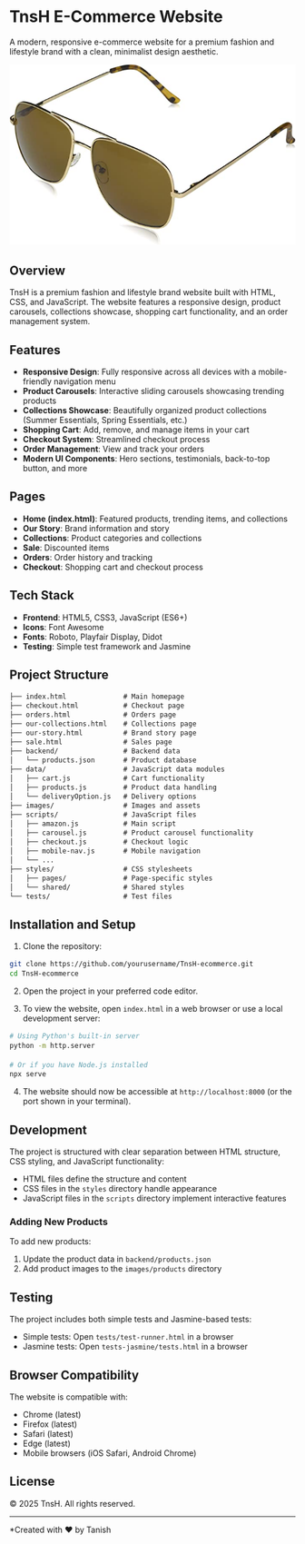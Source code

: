 # TnsH E-Commerce Website

A modern, responsive e-commerce website for a premium fashion and lifestyle brand with a clean, minimalist design aesthetic.

![TnsH Website](images/products/men-navigator-sunglasses-brown.jpg)

## Overview

TnsH is a premium fashion and lifestyle brand website built with HTML, CSS, and JavaScript. The website features a responsive design, product carousels, collections showcase, shopping cart functionality, and an order management system.

## Features

- **Responsive Design**: Fully responsive across all devices with a mobile-friendly navigation menu
- **Product Carousels**: Interactive sliding carousels showcasing trending products
- **Collections Showcase**: Beautifully organized product collections (Summer Essentials, Spring Essentials, etc.)
- **Shopping Cart**: Add, remove, and manage items in your cart
- **Checkout System**: Streamlined checkout process
- **Order Management**: View and track your orders
- **Modern UI Components**: Hero sections, testimonials, back-to-top button, and more

## Pages

- **Home (index.html)**: Featured products, trending items, and collections
- **Our Story**: Brand information and story
- **Collections**: Product categories and collections
- **Sale**: Discounted items
- **Orders**: Order history and tracking
- **Checkout**: Shopping cart and checkout process

## Tech Stack

- **Frontend**: HTML5, CSS3, JavaScript (ES6+)
- **Icons**: Font Awesome
- **Fonts**: Roboto, Playfair Display, Didot
- **Testing**: Simple test framework and Jasmine

## Project Structure

```
├── index.html              # Main homepage
├── checkout.html           # Checkout page
├── orders.html             # Orders page
├── our-collections.html    # Collections page
├── our-story.html          # Brand story page
├── sale.html               # Sales page
├── backend/                # Backend data
│   └── products.json       # Product database
├── data/                   # JavaScript data modules
│   ├── cart.js             # Cart functionality
│   ├── products.js         # Product data handling
│   └── deliveryOption.js   # Delivery options
├── images/                 # Images and assets
├── scripts/                # JavaScript files
│   ├── amazon.js           # Main script
│   ├── carousel.js         # Product carousel functionality
│   ├── checkout.js         # Checkout logic
│   ├── mobile-nav.js       # Mobile navigation
│   └── ...
├── styles/                 # CSS stylesheets
│   ├── pages/              # Page-specific styles
│   └── shared/             # Shared styles
└── tests/                  # Test files
```

## Installation and Setup

1. Clone the repository:

```bash
git clone https://github.com/yourusername/TnsH-ecommerce.git
cd TnsH-ecommerce
```

2. Open the project in your preferred code editor.

3. To view the website, open `index.html` in a web browser or use a local development server:

```bash
# Using Python's built-in server
python -m http.server

# Or if you have Node.js installed
npx serve
```

4. The website should now be accessible at `http://localhost:8000` (or the port shown in your terminal).

## Development

The project is structured with clear separation between HTML structure, CSS styling, and JavaScript functionality:

- HTML files define the structure and content
- CSS files in the `styles` directory handle appearance
- JavaScript files in the `scripts` directory implement interactive features

### Adding New Products

To add new products:

1. Update the product data in `backend/products.json`
2. Add product images to the `images/products` directory

## Testing

The project includes both simple tests and Jasmine-based tests:

- Simple tests: Open `tests/test-runner.html` in a browser
- Jasmine tests: Open `tests-jasmine/tests.html` in a browser

## Browser Compatibility

The website is compatible with:

- Chrome (latest)
- Firefox (latest)
- Safari (latest)
- Edge (latest)
- Mobile browsers (iOS Safari, Android Chrome)

## License

© 2025 TnsH. All rights reserved.

---

\*Created with ❤️ by Tanish
